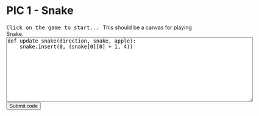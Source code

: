 # PIC 1 - Snake

<p style="font-family:monospace;display:inline;">Click on the game to start... </p>
<canvas id="snake">This should be a canvas for playing Snake.</canvas><br>

<textarea id="code" rows="11" cols="78" style="font-family:monospace">def update_snake(direction, snake, apple):
    snake.insert(0, (snake[0][0] + 1, 4))</textarea>
<input type="button" value="Submit code" id="submit_button">

<script src="https://cdn.jsdelivr.net/pyodide/v0.27.5/full/pyodide.js"></script>
<script src="snake-python.js" defer></script>
<script src="snake-logic.js" defer></script>
<script src="snake-draw-frame.js" defer></script>
<script src="snake-drawing.js" defer></script>